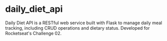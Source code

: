 # daily_diet_api
Daily Diet API is a RESTful web service built with Flask to manage daily meal tracking, including CRUD operations and dietary status. Developed for Rocketseat's Challenge 02.
